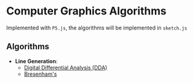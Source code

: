 # Computer Graphics Algorithms

Implemented with `P5.js`, the algorithms will be implemented in `sketch.js`

## Algorithms

- **Line Generation**:
  - [Digital Differential Analysis (DDA)](./DDA/)
  - [Bresenham's](./Bresenhams/)
